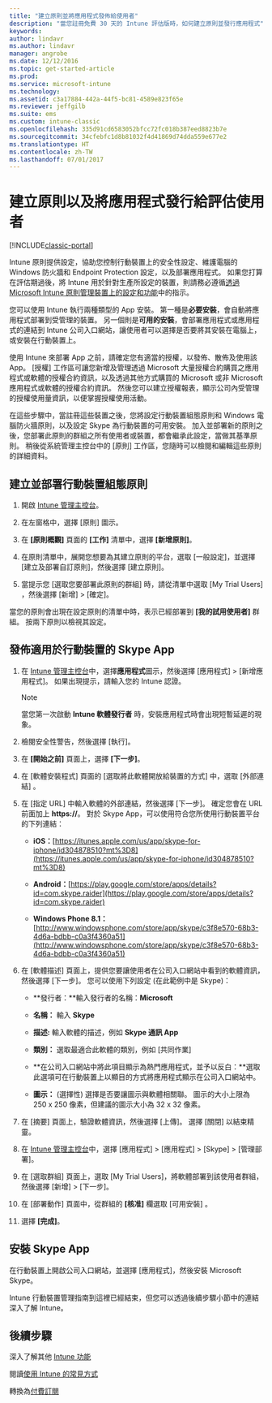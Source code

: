 ```yaml
---
title: "建立原則並將應用程式發佈給使用者"
description: "當您註冊免費 30 天的 Intune 評估版時，如何建立原則並發行應用程式"
keywords: 
author: lindavr
ms.author: lindavr
manager: angrobe
ms.date: 12/12/2016
ms.topic: get-started-article
ms.prod: 
ms.service: microsoft-intune
ms.technology: 
ms.assetid: c3a17884-442a-44f5-bc81-4589e823f65e
ms.reviewer: jeffgilb
ms.suite: ems
ms.custom: intune-classic
ms.openlocfilehash: 335d91cd6583052bfcc72fc018b387eed8823b7e
ms.sourcegitcommit: 34cfebfc1d8b81032f4d41869d74dda559e677e2
ms.translationtype: HT
ms.contentlocale: zh-TW
ms.lasthandoff: 07/01/2017
---
```

# <a name="create-policies-and-publish-an-app-to-evaluation-users"></a>建立原則以及將應用程式發行給評估使用者

[!INCLUDE[classic-portal](../includes/classic-portal.md)]

Intune 原則提供設定，協助您控制行動裝置上的安全性設定、維護電腦的 Windows 防火牆和 Endpoint Protection 設定，以及部署應用程式。 如果您打算在評估期過後，將 Intune 用於針對生產所設定的裝置，則請務必遵循[透過 Microsoft Intune 原則管理裝置上的設定和功能](/intune-classic/deploy-use/help-secure-windows-pcs-with-endpoint-protection-for-microsoft-intune)中的指示。

您可以使用 Intune 執行兩種類型的 App 安裝。 第一種是**必要安裝**，會自動將應用程式部署到受管理的裝置。 另一個則是**可用的安裝**，會部署應用程式或應用程式的連結到 Intune 公司入口網站，讓使用者可以選擇是否要將其安裝在電腦上，或安裝在行動裝置上。

使用 Intune 來部署 App 之前，請確定您有適當的授權，以發佈、散佈及使用該 App。 [授權] 工作區可讓您新增及管理透過 Microsoft 大量授權合約購買之應用程式或軟體的授權合約資訊，以及透過其他方式購買的 Microsoft 或非 Microsoft 應用程式或軟體的授權合約資訊。 然後您可以建立授權報表，顯示公司內受管理的授權使用量資訊，以便掌握授權使用活動。

在這些步驟中，當註冊這些裝置之後，您將設定行動裝置組態原則和 Windows 電腦防火牆原則，以及設定 Skype 為行動裝置的可用安裝。 加入並部署新的原則之後，您部署此原則的群組之所有使用者或裝置，都會繼承此設定，當做其基準原則。 稍後從系統管理主控台中的 [原則]  工作區，您隨時可以檢閱和編輯這些原則的詳細資料。

## <a name="create-and-deploy-a-mobile-device-configuration-policy"></a>建立並部署行動裝置組態原則

1.  開啟 [Intune 管理主控台](https://manage.microsoft.com/)。

2.  在左窗格中，選擇 [原則] 圖示。

3.  在 **[原則概觀]** 頁面的 **[工作]** 清單中，選擇 **[新增原則]**。

4.  在原則清單中，展開您想要為其建立原則的平台，選取 [一般設定]，並選擇 [建立及部署自訂原則]，然後選擇 [建立原則]。

5.  當提示您 [選取您要部署此原則的群組] 時，請從清單中選取 [My Trial Users] ，然後選擇 [新增] &gt; [確定]。

當您的原則會出現在設定原則的清單中時，表示已經部署到 **[我的試用使用者]** 群組。 按兩下原則以檢視其設定。

## <a name="publish-the-skype-app-for-mobile-devices"></a>發佈適用於行動裝置的 Skype App

1.  在 [Intune 管理主控台](https://manage.microsoft.com/)中，選擇**應用程式**圖示，然後選擇 [應用程式] &gt; [新增應用程式]。 如果出現提示，請輸入您的 Intune 認證。

    > [!NOTE]
    > 當您第一次啟動 **Intune 軟體發行者** 時，安裝應用程式時會出現短暫延遲的現象。

2.  檢閱安全性警告，然後選擇 [執行]。

3.  在 **[開始之前]** 頁面上，選擇 **[下一步]**。

4.  在 [軟體安裝程式]  頁面的 [選取將此軟體開放給裝置的方式] 中，選取 [外部連結] 。

5.  在 [指定 URL] 中輸入軟體的外部連結，然後選擇 [下一步]。 確定您會在 URL 前面加上 **https://**。 對於 Skype App，可以使用符合您所使用行動裝置平台的下列連結：

    -   **iOS：**[https://itunes.apple.com/us/app/skype-for-iphone/id304878510?mt%3D8](https://itunes.apple.com/us/app/skype-for-iphone/id304878510?mt%3D8)

    -   **Android：**[https://play.google.com/store/apps/details?id=com.skype.raider](https://play.google.com/store/apps/details?id=com.skype.raider)

    -   **Windows Phone 8.1：**[http://www.windowsphone.com/store/app/skype/c3f8e570-68b3-4d6a-bdbb-c0a3f4360a51](http://www.windowsphone.com/store/app/skype/c3f8e570-68b3-4d6a-bdbb-c0a3f4360a51)

6.  在 [軟體描述] 頁面上，提供您要讓使用者在公司入口網站中看到的軟體資訊，然後選擇 [下一步]。 您可以使用下列設定 (在此範例中是 Skype)：

    -   **發行者：**輸入發行者的名稱：**Microsoft**

    -   **名稱：** 輸入 **Skype**

    -   **描述:** 輸入軟體的描述，例如 **Skype 通訊 App**

    -   **類別：** 選取最適合此軟體的類別，例如 [共同作業] 

    -   **在公司入口網站中將此項目顯示為熱門應用程式，並予以反白：**選取此選項可在行動裝置上以顯目的方式將應用程式顯示在公司入口網站中。

    -   **圖示：**  (選擇性) 選擇是否要讓圖示與軟體相關聯。 圖示的大小上限為 250 x 250 像素，但建議的圖示大小為 32 x 32 像素。

7.  在 [摘要] 頁面上，驗證軟體資訊，然後選擇 [上傳]。 選擇 [關閉] 以結束精靈。

8.  在 [Intune 管理主控台](https://manage.microsoft.com/)中，選擇 [應用程式] &gt; [應用程式] &gt; [Skype] &gt; [管理部署]。

9. 在 [選取群組] 頁面上，選取 [My Trial Users]，將軟體部署到該使用者群組，然後選擇 [新增] &gt; [下一步]。

10. 在 [部署動作]  頁面中，從群組的 **[核准]** 欄選取 [可用安裝]  。

11. 選擇 **[完成]**。

## <a name="install-the-skype-app"></a>安裝 Skype App
在行動裝置上開啟公司入口網站，並選擇 [應用程式]，然後安裝 Microsoft Skype。

Intune 行動裝置管理指南到這裡已經結束，但您可以透過後續步驟小節中的連結深入了解 Intune。
## <a name="next-steps"></a>後續步驟
深入了解其他 [Intune 功能](get-started-with-a-30-day-trial-of-microsoft-intune-step-6.md)

閱讀[使用 Intune 的常見方式](/intune/common-scenarios)

轉換為[付費訂閱](get-started-with-a-30-day-trial-of-microsoft-intune-step-7.md)
